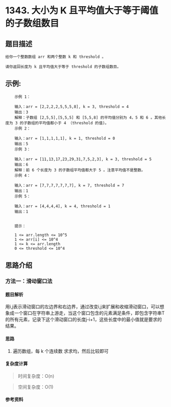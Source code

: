 # 1343. 大小为 K 且平均值大于等于阈值的子数组数目

## 题目描述

    给你一个整数数组 arr 和两个整数 k 和 threshold 。

    请你返回长度为 k 且平均值大于等于 threshold 的子数组数目。

## 示例:
```
    示例 1：

    输入：arr = [2,2,2,2,5,5,5,8], k = 3, threshold = 4
    输出：3
    解释：子数组 [2,5,5],[5,5,5] 和 [5,5,8] 的平均值分别为 4，5 和 6 。其他长度为 3 的子数组的平均值都小于 4 （threshold 的值)。
    示例 2：

    输入：arr = [1,1,1,1,1], k = 1, threshold = 0
    输出：5
    示例 3：

    输入：arr = [11,13,17,23,29,31,7,5,2,3], k = 3, threshold = 5
    输出：6
    解释：前 6 个长度为 3 的子数组平均值都大于 5 。注意平均值不是整数。
    示例 4：

    输入：arr = [7,7,7,7,7,7,7], k = 7, threshold = 7
    输出：1
    示例 5：

    输入：arr = [4,4,4,4], k = 4, threshold = 1
    输出：1
     

    提示：

    1 <= arr.length <= 10^5
    1 <= arr[i] <= 10^4
    1 <= k <= arr.length
    0 <= threshold <= 10^4
```

## 思路介绍

### 方法一：滑动窗口法

#### 题目解析

用i,j表示滑动窗口的左边界和右边界，通过改变i,j来扩展和收缩滑动窗口，可以想象成一个窗口在字符串上游走，当这个窗口包含的元素满足条件，即包含字符串T的所有元素，记录下这个滑动窗口的长度j-i+1，这些长度中的最小值就是要求的结果。

#### 思路

1. 遍历数组，每 k 个连续数 求求均，然后比较即可

   
#### 复杂度计算

> 时间复杂度：O(n)  

> 空间复杂度：O(1)

#### 参考资料


